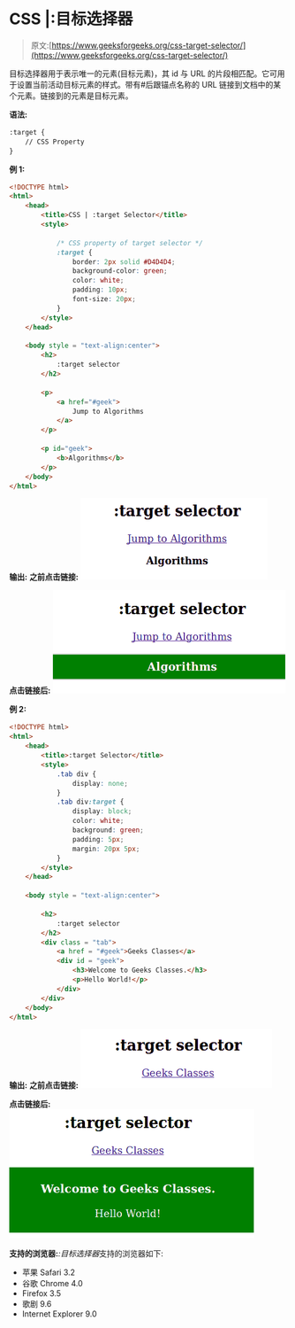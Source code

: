 # CSS |:目标选择器

> 原文:[https://www.geeksforgeeks.org/css-target-selector/](https://www.geeksforgeeks.org/css-target-selector/)

目标选择器用于表示唯一的元素(目标元素)，其 id 与 URL 的片段相匹配。它可用于设置当前活动目标元素的样式。带有#后跟锚点名称的 URL 链接到文档中的某个元素。链接到的元素是目标元素。

**语法:**

```html
:target {
    // CSS Property
} 

```

**例 1:**

```html
<!DOCTYPE html>
<html>
    <head>
        <title>CSS | :target Selector</title>
        <style>

            /* CSS property of target selector */
            :target {
                border: 2px solid #D4D4D4;
                background-color: green;
                color: white;
                padding: 10px;
                font-size: 20px;
            }
        </style>
    </head>

    <body style = "text-align:center">
        <h2>
            :target selector
        </h2>

        <p>
            <a href="#geek">
                Jump to Algorithms
            </a>
        </p>

        <p id="geek">
            <b>Algorithms</b>
        </p>
    </body>
</html>                    
```

**输出:**
**之前点击链接:**
![target1](img/13c4d27b7d8c6f2d32a0c267bad5f1cd.png)

**点击链接后:**
![target2](img/ab05c27d6ba148bcee159f7a92547a85.png)

**例 2:**

```html
<!DOCTYPE html>
<html>
    <head>
        <title>:target Selector</title>
        <style>
            .tab div {
                display: none;
            }
            .tab div:target {
                display: block;
                color: white;
                background: green;
                padding: 5px;
                margin: 20px 5px;
            }
        </style>
    </head>

    <body style = "text-align:center">

        <h2>
            :target selector
        </h2>
        <div class = "tab">
            <a href = "#geek">Geeks Classes</a> 
            <div id = "geek">
                <h3>Welcome to Geeks Classes.</h3>
                <p>Hello World!</p>
            </div>
        </div>
    </body>
</html>                    
```

**输出:**
**之前点击链接:**
![tar1](img/7a3b975047b975c01f009ac9d02de1f9.png)

**点击链接后:**
![tar2](img/fcd44c8995067f739ec61634b49e75b4.png)

**支持的浏览器:***:目标选择器*支持的浏览器如下:

*   苹果 Safari 3.2
*   谷歌 Chrome 4.0
*   Firefox 3.5
*   歌剧 9.6
*   Internet Explorer 9.0
